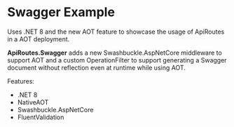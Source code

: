 # Swagger Example

Uses .NET 8 and the new AOT feature to showcase the usage of ApiRoutes in a AOT deployment.

**ApiRoutes.Swagger** adds a new Swashbuckle.AspNetCore middleware to support AOT and a custom OperationFilter to support generating a Swagger document without reflection even at runtime while using AOT.


Features:
* .NET 8
* NativeAOT
* Swashbuckle.AspNetCore
* FluentValidation